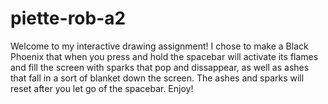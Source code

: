 # piette-rob-a2
Welcome to my interactive drawing assignment! I chose to make a Black Phoenix that when you press and hold the spacebar will activate
its flames and fill the screen with sparks that pop and dissappear, as well as ashes that fall in a sort of blanket down the screen.
The ashes and sparks will reset after you let go of the spacebar. Enjoy!